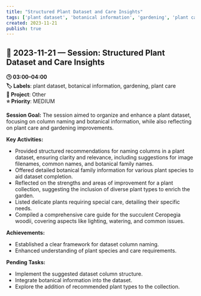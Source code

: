 ```yaml
---
title: "Structured Plant Dataset and Care Insights"
tags: ['plant dataset', 'botanical information', 'gardening', 'plant care']
created: 2023-11-21
publish: true
---
```


## 📅 2023-11-21 — Session: Structured Plant Dataset and Care Insights

**🕒 03:00–04:00**  
**🏷️ Labels**: plant dataset, botanical information, gardening, plant care  
**📂 Project**: Other  
**⭐ Priority**: MEDIUM  


**Session Goal:**
The session aimed to organize and enhance a plant dataset, focusing on column naming and botanical information, while also reflecting on plant care and gardening improvements.

**Key Activities:**
- Provided structured recommendations for naming columns in a plant dataset, ensuring clarity and relevance, including suggestions for image filenames, common names, and botanical family names.
- Offered detailed botanical family information for various plant species to aid dataset completion.
- Reflected on the strengths and areas of improvement for a plant collection, suggesting the inclusion of diverse plant types to enrich the garden.
- Listed delicate plants requiring special care, detailing their specific needs.
- Compiled a comprehensive care guide for the succulent Ceropegia woodii, covering aspects like lighting, watering, and common issues.

**Achievements:**
- Established a clear framework for dataset column naming.
- Enhanced understanding of plant species and care requirements.

**Pending Tasks:**
- Implement the suggested dataset column structure.
- Integrate botanical information into the dataset.
- Explore the addition of recommended plant types to the collection.
